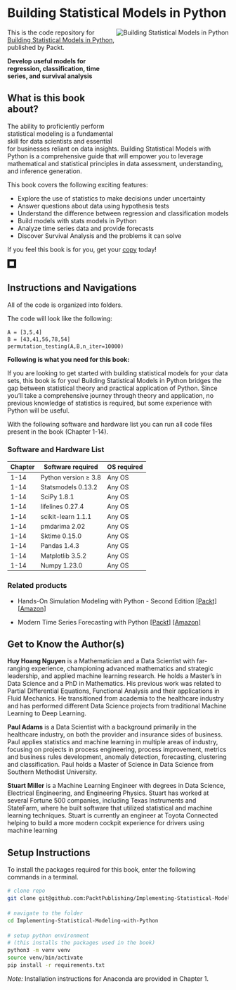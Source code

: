 # Building Statistical Models in Python	

<a href="https://www.packtpub.com/product/building-statistical-models-in-python/9781804614280"><img src="https://content.packt.com/B18945/cover_image_small.png" alt="Building Statistical Models in Python" height="256px" align="right"></a>

This is the code repository for [Building Statistical Models in Python](https://www.packtpub.com/product/building-statistical-models-in-python/9781804614280), published by Packt.

**Develop useful models for regression, classification, time series, and survival analysis**

## What is this book about?

The ability to proficiently perform statistical modeling is a fundamental skill for data scientists and essential for businesses reliant on data insights. Building Statistical Models with Python is a comprehensive guide that will empower you to leverage mathematical and statistical principles in data assessment, understanding, and inference generation.


This book covers the following exciting features: 
* Explore the use of statistics to make decisions under uncertainty
* Answer questions about data using hypothesis tests
* Understand the difference between regression and classification models
* Build models with stats models in Python
* Analyze time series data and provide forecasts
* Discover Survival Analysis and the problems it can solve

If you feel this book is for you, get your [copy](https://www.amazon.in/Building-Statistical-Models-Python-classification-ebook/dp/B0C7GV7FNN/ref=monarch_sidesheet) today!

<a href="https://www.packtpub.com/product/building-statistical-models-in-python/9781804614280"><img src="https://raw.githubusercontent.com/PacktPublishing/GitHub/master/GitHub.png" alt="https://www.packtpub.com/" border="5" /></a>

## Instructions and Navigations
All of the code is organized into folders.

The code will look like the following:
```
A = [3,5,4]
B = [43,41,56,78,54]
permutation_testing(A,B,n_iter=10000)
```
**Following is what you need for this book:**

If you are looking to get started with building statistical models for your data sets, this book is for you! Building Statistical Models in Python bridges the gap between statistical theory and practical application of Python. Since you’ll take a comprehensive journey through theory and application, no previous knowledge of statistics is required, but some experience with Python will be useful.

With the following software and hardware list you can run all code files present in the book (Chapter 1-14).

### Software and Hardware List

| Chapter  | Software required                                                                    | OS required                        |
| -------- | -------------------------------------------------------------------------------------| -----------------------------------|
|  	1-14	   |   	Python version ≥ 3.8                               			  | Any OS | 		
|  	1-14	   |   	Statsmodels 0.13.2                               			  | Any OS | 		
|  	1-14	   |   SciPy 1.8.1                              			  | Any OS | 		
|  	1-14	   |   	lifelines 0.27.4                               			  | Any OS | 		
|  	1-14	   |   	scikit-learn 1.1.1                               			  | Any OS | 		
|  	1-14	   |   	pmdarima 2.02                               			  | Any OS | 		
|  	1-14	   |   	Sktime 0.15.0                               			  | Any OS | 		
|  	1-14	   |   	Pandas 1.4.3                               			  | Any OS | 		
|  	1-14	   |   	Matplotlib 3.5.2                               			  | Any OS | 		
|  	1-14	   |   	Numpy 1.23.0                               			  | Any OS | 		


### Related products <Other books you may enjoy>
* Hands-On Simulation Modeling with Python - Second Edition  [[Packt]](https://www.packtpub.com/product/hands-on-simulation-modeling-with-python-second-edition/9781804616888) [[Amazon]](https://www.amazon.in/Hands-Simulation-Modeling-Python-decision-making/dp/1804616885/ref=sr_1_4?keywords=Hands-On+Simulation+Modeling+with+Python&sr=8-4)
  
* Modern Time Series Forecasting with Python  [[Packt]](https://www.packtpub.com/product/modern-time-series-forecasting-with-python/9781803246802) [[Amazon]](https://www.amazon.in/Modern-Time-Forecasting-Python-industry-ready/dp/1803246804/ref=sr_1_1?keywords=Modern+Time+Series+Forecasting+with+Python&sr=8-1)
  
## Get to Know the Author(s)
**Huy Hoang Nguyen** is a Mathematician and a Data Scientist with far-ranging experience, championing advanced mathematics and strategic leadership, and applied machine learning research. He holds a Master’s in Data Science and a PhD in Mathematics. His previous work was related to Partial Differential Equations, Functional Analysis and their applications in Fluid Mechanics. He transitioned from academia to the healthcare industry and has performed different Data Science projects from traditional Machine Learning to Deep Learning.

**Paul Adams** is a Data Scientist with a background primarily in the healthcare industry, on both the provider and insurance sides of business. Paul applies statistics and machine learning in multiple areas of industry, focusing on projects in process engineering, process improvement, metrics and business rules development, anomaly detection, forecasting, clustering and classification. Paul holds a Master of Science in Data Science from Southern Methodist University.

**Stuart Miller** is a Machine Learning Engineer with degrees in Data Science, Electrical Engineering, and Engineering Physics. Stuart has worked at several Fortune 500 companies, including Texas Instruments and StateFarm, where he built software that utilized statistical and machine learning techniques. Stuart is currently an engineer at Toyota Connected helping to build a more modern cockpit experience for drivers using machine learning
## Setup Instructions

To install the packages required for this book,
enter the following commands in a terminal.

```bash
# clone repo 
git clone git@github.com:PacktPublishing/Implementing-Statistical-Modeling-with-Python.git

# navigate to the folder
cd Implementing-Statistical-Modeling-with-Python

# setup python environment 
# (this installs the packages used in the book)
python3 -m venv venv
source venv/bin/activate
pip install -r requirements.txt
```

*Note:* Installation instructions for Anaconda are provided in Chapter 1.
